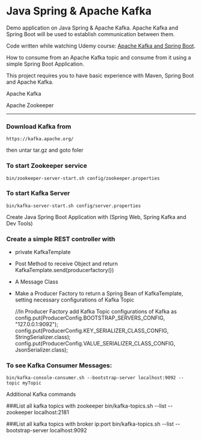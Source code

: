 # Java Spring & Apache Kafka

Demo application on Java Spring & Apache Kafka. Apache Kafka and Spring Boot will be used to establish communication between them.

Code written while watching Udemy course: [Apache Kafka and Spring Boot](https://www.udemy.com/course/apache-kafka-and-spring-boot-consumer-producer/).

How to consume from an Apache Kafka topic and consume from it using a simple Spring Boot Application. 

This project requires you to have basic experience with Maven, Spring Boot and Apache Kafka.


Apache Kafka



Apache Zookeeper


--------------------------------------------------------------------

### Download Kafka from
	https://kafka.apache.org/

then untar tar.gz and goto foler


### To start Zookeeper service 
	bin/zookeeper-server-start.sh config/zookeeper.properties


### To start Kafka Server 
	bin/kafka-server-start.sh config/server.properties 

Create Java Spring Boot Application with (Spring Web, Spring Kafka and Dev Tools)

### Create a simple REST controller with
 * private KafkaTemplate
 * Post Method to receive Object and return KafkaTemplate.send(producerfactory())
 * A Message Class 
 * Make a Producer Factory to return a Spring Bean of KafkaTemplate, setting necessary configurations of Kafka Topic


    //In Producer Factory add Kafka Topic configurations of Kafka as
        config.put(ProducerConfig.BOOTSTRAP_SERVERS_CONFIG, "127.0.0.1:9092");
        config.put(ProducerConfig.KEY_SERIALIZER_CLASS_CONFIG, StringSerializer.class);
        config.put(ProducerConfig.VALUE_SERIALIZER_CLASS_CONFIG, JsonSerializer.class);


### To see Kafka Consumer Messages:
	bin/kafka-console-consumer.sh --bootstrap-server localhost:9092 --topic myTopic



Additional Kafka commands

###List all kafka topics with zookeeper
	bin/kafka-topics.sh --list --zookeeper localhost:2181

###List all kafka topics with broker ip:port
	bin/kafka-topics.sh --list --bootstrap-server localhost:9092

